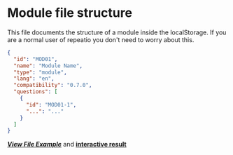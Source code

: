 # Module file structure

This file documents the structure of a module inside the localStorage. If you are a normal user of repeatio you don't need to worry about this.

```json
{
  "id": "MOD01",
  "name": "Module Name",
  "type": "module",
  "lang": "en",
  "compatibility": "0.7.0",
  "questions": [
    {
      "id": "MOD01-1",
      "...": "..."
    }
  ]
}
```

**_[View File Example](../../public/data.json)_** and **[interactive result](https://repeatio.netlify.app/module/types_1/all-questions)**
